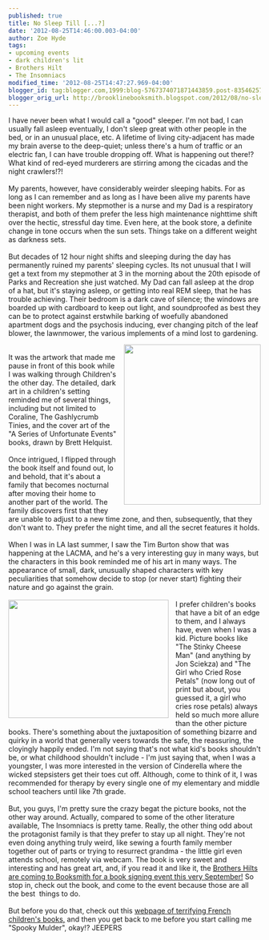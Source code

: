 ```yaml
---
published: true
title: No Sleep Till [...?]
date: '2012-08-25T14:46:00.003-04:00'
author: Zoe Hyde
tags:
- upcoming events
- dark children's lit
- Brothers Hilt
- The Insomniacs
modified_time: '2012-08-25T14:47:27.969-04:00'
blogger_id: tag:blogger.com,1999:blog-5767374071871443859.post-835462578798017140
blogger_orig_url: http://brooklinebooksmith.blogspot.com/2012/08/no-sleep-till.html
---
```


I have never been what I would call a "good" sleeper. I'm not bad, I can usually fall asleep eventually, I don't sleep great with other people in the bed, or in an unusual place, etc. A lifetime of living city-adjacent has made my brain averse to the deep-quiet; unless there's a hum of traffic or an electric fan, I can have trouble dropping off. What is happening out there!? What kind of red-eyed murderers are stirring among the cicadas and the night crawlers!?!<br /><br />My parents, however, have considerably weirder sleeping habits. For as long as I can remember and as long as I have been alive my parents have been night workers. My stepmother is a nurse and my Dad is a respiratory therapist, and both of them prefer the less high maintenance nighttime shift over the hectic, stressful day time. Even here, at the book store, a definite change in tone occurs when the sun sets. Things take on a different weight as darkness sets. <br /><br />But&nbsp;decades of 12 hour night shifts and sleeping during the day has permanently ruined my parents' sleeping cycles. Its&nbsp;not unusual&nbsp;that I will get a text from my stepmother at 3 in the morning about the 20th episode of Parks and Recreation she just watched. My Dad can fall asleep at the drop of a hat, but it's staying asleep, or getting into real REM sleep, that he has trouble achieving. Their bedroom is a dark cave of silence; the windows are boarded up with cardboard to keep out light, and soundproofed as best they can be to protect against erstwhile barking of woefully abandoned apartment dogs and the psychosis inducing, ever changing pitch of the leaf blower, the lawnmower, the various&nbsp;implements&nbsp;of a mind lost to gardening.<br /><div class="separator" style="clear: both; text-align: center;"><a href="http://media.tumblr.com/tumblr_lvb0fvNptf1qzploi.jpg" imageanchor="1" style="clear: right; float: right; margin-bottom: 1em; margin-left: 1em;"><img border="0" height="320" src="http://media.tumblr.com/tumblr_lvb0fvNptf1qzploi.jpg" width="273" /></a></div><br />It was the artwork that made me pause in front of this book while I was walking through Children's the other day. The detailed, dark art in a children's setting reminded me of several things, including but not limited to Coraline, The Gashlycrumb Tinies, and the cover art of the "A Series of&nbsp;Unfortunate&nbsp;Events" books, drawn by Brett Helquist.<br /><br />Once intrigued, I flipped through the book itself and found out, lo and behold, that it's about a family that becomes nocturnal after moving their home to another part of the world. The family discovers first that they are unable to adjust to a new time zone, and then, subsequently, that they don't want to. They prefer the night time, and all the secret features it holds.<br /><br />When I was in LA last summer, I saw the Tim Burton show that was happening at the LACMA, and he's a very interesting guy in many ways, but the characters in this book reminded me of his art in many ways. The appearance of small, dark, unusually shaped characters with key peculiarities that somehow decide to stop (or never start) fighting their nature and go against the grain.<br /><br /><div class="separator" style="clear: both; text-align: center;"><a href="http://breakfastwithjlblog.files.wordpress.com/2011/06/tim-burton-lacma-14.jpeg%3fw=750&amp;h=548" imageanchor="1" style="clear: left; float: left; margin-bottom: 1em; margin-right: 1em;"><img border="0" height="236" src="http://breakfastwithjlblog.files.wordpress.com/2011/06/tim-burton-lacma-14.jpeg%3fw=750&amp;h=548" width="320" /></a></div>I prefer children's books that have a bit of an edge to them, and I always have, even when I was a kid. Picture books like "The Stinky Cheese Man" (and anything by Jon Sciekza) and "The Girl who Cried Rose Petals" (now long out of print but about, you guessed it, a girl who cries rose petals) always held so much more allure than the other picture books. There's something about the juxtaposition of something bizarre and quirky in a world that generally veers towards the safe, the reassuring, the cloyingly happily ended. I'm not saying that's not what kid's books shouldn't be, or what childhood shouldn't include - I'm just saying that, when I was a youngster, I was more interested in the version of Cinderella where the wicked stepsisters get their toes cut off. Although, come to think of it, I was recommended for therapy by every single one of my elementary and middle school teachers until like 7th grade.<br /><br />But, you guys, I'm pretty sure the crazy begat the picture books, not the other way around. Actually, compared to some of the other literature available, The Insomniacs is pretty tame. Really, the other thing odd about the protagonist family is that they prefer to stay up all night. They're not even doing anything truly weird, like sewing a fourth family member together out of parts or trying to resurrect grandma - the little girl even attends school, remotely via webcam. The book is very sweet and interesting and has great art, and, if you read it and like it, the <a href="http://www.brooklinebooksmith.com/events/mainevent.html" target="_blank">Brothers Hilts are coming to Booksmith for a book signing event this very September!</a>&nbsp;So stop in, check out the book, and come to the event because those are all the best &nbsp;things to do.<br /><br />But before you do that, check out this <a href="http://www.guardian.co.uk/books/gallery/2012/may/30/terrifying-french-childrens-books-in-pictures?CMP=twt_gu#/?picture=390846422&amp;index=13" target="_blank">webpage of terrifying French children's books,</a> and then you get back to me before you start calling me "Spooky Mulder", okay!? JEEPERS
